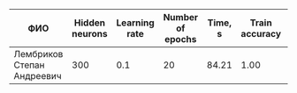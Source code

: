 | ФИО                        | Hidden neurons | Learning rate | Number of epochs | Time, s | Train accuracy | Test accuracy |
| -------------------------- | -------------- | ------------- | ---------------- | ------- | -------------- | ------------- |
| Лембриков Степан Андреевич | 300            | 0.1           | 20               | 84.21   | 1.00           | 0.98          |